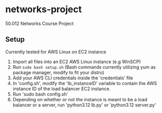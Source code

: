 # networks-project
 50.012 Networks Course Project


## Setup
Currently tested for AWS Linux on EC2 instance

1. Import all files into an EC2 AWS Linux instance (e.g WinSCP)
2. Run `sudo bash setup.sh` (Bash commands currently utilizing yum as package manager, modify to fit your distro)
3. Add your AWS CLI credentials inside the 'credentials' file
4. In 'config.sh', modify the 'lb_instanceID' variable to contain the AWS instance ID of the load balancer EC2 instance.
5. Run 'sudo bash config.sh'
6. Depending on whether or not the instance is meant to be a load balancer or a server, run 'python3.12 lb.py' or 'python3.12 server.py'